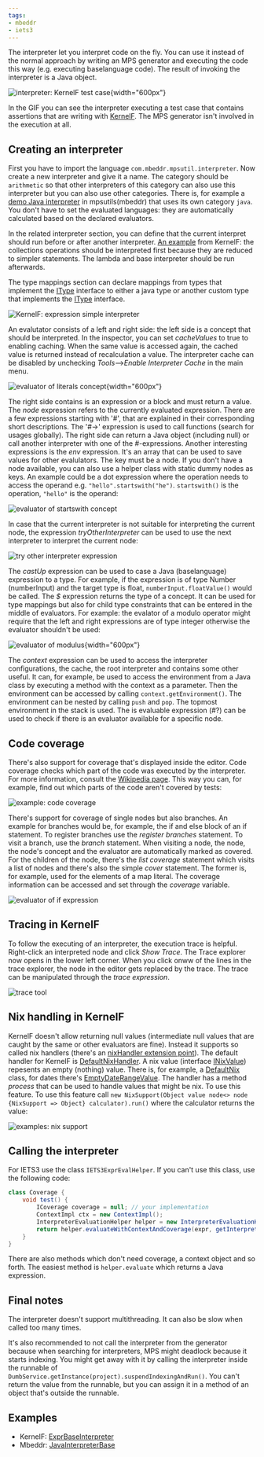 ```yaml
---
tags:
- mbeddr
- iets3
---
```


The interpreter let you interpret code on the fly. You can use it instead of the normal approach by writing an MPS generator and executing the code this way (e.g. executing baselanguage code). The result of invoking the interpreter is a Java object.

![interpreter: KernelF test case](interpreter_testcase.gif){width="600px"}

In the GIF you can see the interpreter executing a test case that contains assertions that are writing with [KernelF](https://voelter.de/data/books/kernelf-designEvoUse.pdf). The MPS generator isn't involved in the execution at all.

## Creating an interpreter

First you have to import the language `com.mbeddr.mpsutil.interpreter`.
Now create a new interpreter and give it a name. The category should be `arithmetic` so that other interpreters of this category can also use this interpreter but you can also use other categories. There is, for example a [demo Java interpreter](http://127.0.0.1:63320/node?ref=r%3A6de0fec9-28ce-4092-a00d-c37c6ae81d03%28com.mbeddr.mpsutil.javainterpreter.plugin%29%2F902624672040616048) in mpsutils(mbeddr) that uses its own category `java`. You don't have to set the evaluated languages: they are automatically calculated based on the declared evaluators.

In the related interpreter section, you can define that the current interpret should run before or after another interpreter. [An example](http://127.0.0.1:63320/node?ref=r%3A2864d21d-eb2b-488f-a943-a765959cab0a%28org.iets3.core.expr.collections.interpreter.plugin%29%2F8448265401168630270) from KernelF: the collections operations should be interpreted first because they are reduced to simpler statements. The lambda and base interpreter should be run afterwards.

The type mappings section can declare mappings from types that implement the [IType](http://127.0.0.1:63320/node?ref=r%3A00000000-0000-4000-0000-011c89590288%28jetbrains.mps.lang.core.structure%29%2F1234971358450) interface to either a java type or another custom type that implements the [IType](http://127.0.0.1:63320/node?ref=r%3A00000000-0000-4000-0000-011c89590288%28jetbrains.mps.lang.core.structure%29%2F1234971358450) interface.

![KernelF: expression simple interpreter](exprSimpleInterpreter.png)

An evalutator consists of a left and right side: the left side is a concept that should be interpreted. In the inspector, you can set *cacheValues* to true to enabling caching. When the same value is accessed again, the cached value is returned instead of recalculation a value. The interpreter cache can be disabled by unchecking *Tools*-->*Enable Interpreter Cache* in the main menu.

![evaluator of literals concept](literals_evaluator.png){width="600px"}

The right side contains is an expression or a block and must return a value. The *node* expression refers to the currently evaluated expression. There are a few expressions starting with '#', that are explained in their corresponding short descriptions. The '#->' expression is used to call functions (search for usages globally).
The right side can return a Java object (including null) or call another interpreter with one of the #-expressions. Another interesting expressions is the *env* expression. It's an array that can be used to save values for other evalulators. The key must be a node. If you don't have a node available, you can also use a helper class with static dummy nodes as keys. An example could be a dot expression where the operation needs to access the operand e.g. `"hello".startswith("he")`. `startswith()` is the operation, `"hello"` is the operand:

![evaluator of startswith concept](startswith_evaluator.png)

In case that the current interpreter is not suitable for interpreting the current node, the expression *tryOtherInterpreter* can be used to use the next interpreter to interpret the current node:

![try other interpreter expression](tryOtherInterpreter.png)

The *castUp* expression can be used to case a Java (baselanguage) expression to a type.
For example, if the expression is of type Number (numberInput) and the target type is float,
`numberInput.floatValue()` would be called.
The *$* expression returns the type of a concept. It can be used for type mappings but also for child type constraints that can be entered in the middle of evaluators. For example: the evalator of a modulo operator might require that the left and right expressions are of type integer otherwise the evaluator shouldn't be used:

![evaluator of modulus](mod_evaluator.png){width="600px"}

The *context* expression can be used to access the interpreter configurations, the cache, the root interpreter and contains some other useful. It can, for example, be used to access the environment from a Java class by executing a method with the context as a parameter. Then the environment can be accessed by calling `context.getEnvironment()`. The environment can be nested by calling `push` and `pop`. The topmost environment in the stack is used. The is evaluable expression (#?) can be used to check if there is an evaluator available for a specific node.

## Code coverage

There's also support for coverage that's displayed inside the editor. Code coverage checks which part of the code was executed by the interpreter. For more information, consult the [Wikipedia page](https://en.wikipedia.org/wiki/Code_coverage). This way you can, for example, find out which parts of the code aren't covered by tests:

![example: code coverage](example_coverage.png)

There's support for coverage of single nodes but also branches. An example for branches would be, for example, the if and else block of an if statement. To register branches use the *register branches* statement. To visit a branch, use the *branch* statement. When visiting a node, the node, the node's concept and the evaluator are automatically marked as covered. For the children of the node, there's the *list coverage* statement which visits a list of nodes and there's also the simple *cover* statement. The former is, for example, used for the elements of a map literal. The coverage information can be accessed and set through the *coverage* variable.

![evaluator of if expression](if_evaluator.png)

## Tracing in KernelF

To follow the executing of an interpreter, the execution trace is helpful. Right-click an interpreted node and click *Show Trace*. The Trace explorer now opens in the lower left corner. When you click onww of the lines in the trace explorer, the node in the editor gets replaced by the trace. The trace can be manipulated through the *trace expression*.

![trace tool](trace_tool.gif)

## Nix handling in KernelF

KernelF doesn't allow returning null values
(intermediate null values that are caught by the same or other evaluators are fine).
Instead it supports so called nix handlers (there's an [nixHandler extension point](http://127.0.0.1:63320/node?ref=r%3A6c6155f0-4bbe-4af5-8c26-244d570e21e4%28org.iets3.core.expr.base.plugin%29%2F2417394483934994140)). The default handler for KernelF is [DefaultNixHandler](http://127.0.0.1:63320/node?ref=r%3A6c6155f0-4bbe-4af5-8c26-244d570e21e4%28org.iets3.core.expr.base.plugin%29%2F2417394483935015244).
A nix value (interface [INixValue](http://127.0.0.1:63320/node?ref=r%3A5db517a0-f62d-4841-a421-11bb7269799d%28org.iets3.core.expr.base.shared.runtime%29%2F3889855429449824409)) repesents an empty (nothing) value. There is, for example, a [DefaultNix](http://127.0.0.1:63320/node?ref=r%3Aac28053f-2041-47f6-806b-ecfaca05a64a%28org.iets3.core.expr.base.runtime.runtime%29%2F3889855429449859911) class, for dates there's [EmptyDateRangeValue](http://127.0.0.1:63320/node?ref=r%3Aa9ac3767-b241-4aa4-a973-d04bb5ce184c%28org.iets3.core.expr.datetime.runtime%29%2F5551088970758352208). The handler has a method *process* that can be used to handle values that might be nix. To use this feature. To use this feature call `new NixSupport(Object value node<> node {NixSupport => Object} calculator).run()` where the calculator returns the value:

![examples: nix support](nix_support_examples.png)

## Calling the interpreter

For IETS3 use the class `IETS3ExprEvalHelper`. If you can't use this class, use the following code:
```java
class Coverage {
    void test() {
        ICoverage coverage = null; // your implementation
        ContextImpl ctx = new ContextImpl();
        InterpreterEvaluationHelper helper = new InterpreterEvaluationHelper(INTERPRETER_CATEGORY);
        return helper.evaluateWithContextAndCoverage(expr, getInterpreter(), ctx, coverage);       
    }
}
```

There are also methods which don't need coverage, a context object and so forth. The easiest method is `helper.evaluate` which returns a Java expression.

## Final notes

The interpreter doesn't support multithreading. It can also be slow when called too many times. 

It's also recommended to not call the interpreter from the generator because when searching for interpreters, MPS might deadlock because it starts indexing. You might get away with it by calling the interpreter inside the runnable of `DumbService.getInstance(project).suspendIndexingAndRun()`. You can't return the value from the runnable, but you can assign it in a method of an object that's outside the runnable.

## Examples

- KernelF: [ExprBaseInterpreter](http://127.0.0.1:63320/node?ref=r%3A31fd8edf-66c5-44d7-84a8-5940badb4d17%28org.iets3.core.expr.base.interpreter.plugin%29%2F553080662195419964)
- Mbeddr: [JavaInterpreterBase](http://127.0.0.1:63320/node?ref=r%3A6de0fec9-28ce-4092-a00d-c37c6ae81d03%28com.mbeddr.mpsutil.javainterpreter.plugin%29%2F902624672040616048)
